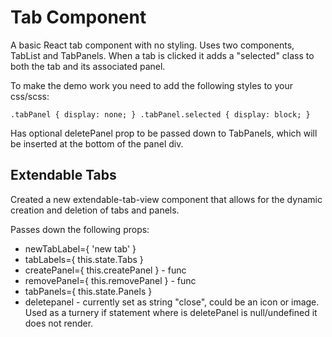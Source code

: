 # Tab Component

A basic React tab component with no styling. Uses two components, TabList and TabPanels. When a tab is clicked it adds a "selected" class to both the tab and its associated panel.

To make the demo work you need to add the following styles to your css/scss:

`.tabPanel { display: none; }
.tabPanel.selected { display: block; }`

Has optional deletePanel prop to be passed down to TabPanels, which will be inserted at the bottom of the panel div.

## Extendable Tabs

Created a new extendable-tab-view component that allows for the dynamic creation and deletion of tabs and panels.

Passes down the following props:

 - newTabLabel={ 'new tab' }
 - tabLabels={ this.state.Tabs }
 - createPanel={ this.createPanel } - func
 - removePanel={ this.removePanel } - func
 - tabPanels={ this.state.Panels }
 - deletepanel - currently set as string "close", could be an icon or image. Used as a turnery if statement where is deletePanel is null/undefined it does not render.
